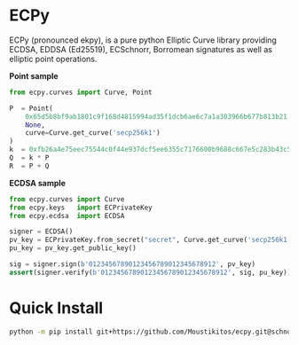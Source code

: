 # ECPy

ECPy (pronounced ekpy), is a pure python Elliptic Curve library
providing ECDSA, EDDSA (Ed25519), ECSchnorr, Borromean signatures as well as 
elliptic point operations.

**Point sample**

```python
from ecpy.curves import Curve, Point

P  = Point(
    0x65d5b8bf9ab1801c9f168d4815994ad35f1dcb6ae6c7a1a303966b677b813b21,
    None,
    curve=Curve.get_curve('secp256k1')
)
k  = 0xfb26a4e75eec75544c0f44e937dcf5ee6355c7176600b9688c667e5c283b43c5
Q  = k * P
R  = P + Q
```

**ECDSA sample**

```python
from ecpy.curves import Curve
from ecpy.keys   import ECPrivateKey
from ecpy.ecdsa  import ECDSA

signer = ECDSA()
pv_key = ECPrivateKey.from_secret("secret", Curve.get_curve('secp256k1'))
pu_key = pv_key.get_public_key()

sig = signer.sign(b'01234567890123456789012345678912', pv_key)
assert(signer.verify(b'01234567890123456789012345678912', sig, pu_key))
```

# Quick Install

```bash
python -m pip install git+https://github.com/Moustikitos/ecpy.git@schnorr-rfc6979
```
